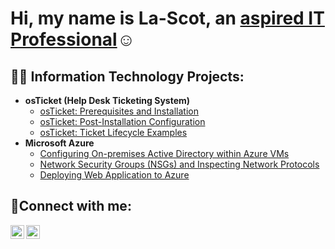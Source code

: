 <h1>Hi, my name is La-Scot, an <a href="https://www.linkedin.com/in/lascot-yancey-aa0447b2/">aspired IT Professional</a>☺</h1>

<h2>👨‍💻 Information Technology Projects:</h2>

- <b>osTicket (Help Desk Ticketing System)</b>
  - [osTicket: Prerequisites and Installation](https://github.com/skizfly/osticket-prereqs)
  - [osTicket: Post-Installation Configuration](https://github.com/skizfly/post-install-config)
  - [osTicket: Ticket Lifecycle Examples](https://github.com/skizfly/osTicket-Lifecycle)
- <b>Microsoft Azure</b>
  - [Configuring On-premises Active Directory within Azure VMs](https://github.com/skizfly/configuring-AD)
  - [Network Security Groups (NSGs) and Inspecting Network Protocols](https://github.com/skizfly/azure-network-protocols)
  - [Deploying Web Application to Azure](https://github.com/skizfly/AzureAppService)
<h2>🤳Connect with me:</h2>

[<img align="left" alt="Josh | LinkedIn" width="22px" src="https://cdn.jsdelivr.net/npm/simple-icons@v3/icons/linkedin.svg" />][linkedin]
[<img align="left" alt="Josh | Instagram" width="22px" src="https://cdn.jsdelivr.net/npm/simple-icons@v3/icons/instagram.svg" />][instagram]

[instagram]: https://www.instagram.com/Maserati_Jonez
[linkedin]: https://www.linkedin.com/in/lascot-yancey-aa0447b2/
